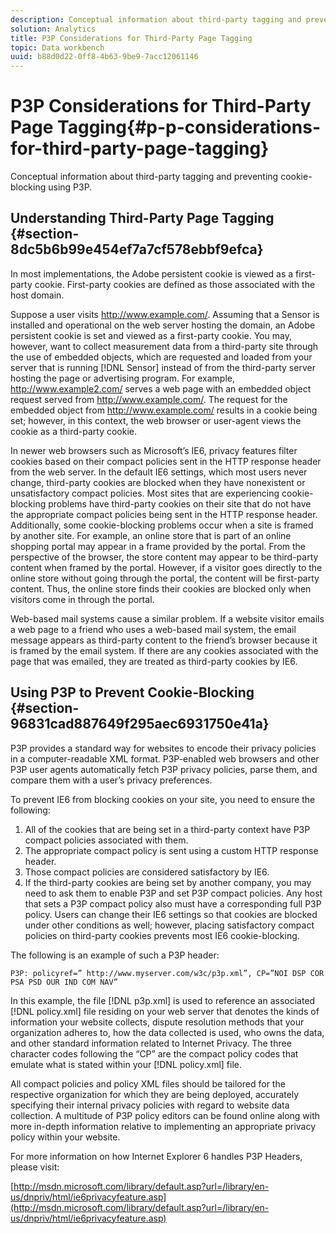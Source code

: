 ```yaml
---
description: Conceptual information about third-party tagging and preventing cookie-blocking using P3P.
solution: Analytics
title: P3P Considerations for Third-Party Page Tagging
topic: Data workbench
uuid: b88d0d22-0ff8-4b63-9be9-7acc12061146
---
```


# P3P Considerations for Third-Party Page Tagging{#p-p-considerations-for-third-party-page-tagging}

Conceptual information about third-party tagging and preventing cookie-blocking using P3P.

## Understanding Third-Party Page Tagging {#section-8dc5b6b99e454ef7a7cf578ebbf9efca}

In most implementations, the Adobe persistent cookie is viewed as a first-party cookie. First-party cookies are defined as those associated with the host domain.

Suppose a user visits http://www.example.com/. Assuming that a Sensor is installed and operational on the web server hosting the domain, an Adobe persistent cookie is set and viewed as a first-party cookie. You may, however, want to collect measurement data from a third-party site through the use of embedded objects, which are requested and loaded from your server that is running [!DNL Sensor] instead of from the third-party server hosting the page or advertising program. For example, http://www.example2.com/ serves a web page with an embedded object request served from http://www.example.com/. The request for the embedded object from http://www.example.com/ results in a cookie being set; however, in this context, the web browser or user-agent views the cookie as a third-party cookie.

In newer web browsers such as Microsoft’s IE6, privacy features filter cookies based on their compact policies sent in the HTTP response header from the web server. In the default IE6 settings, which most users never change, third-party cookies are blocked when they have nonexistent or unsatisfactory compact policies. Most sites that are experiencing cookie-blocking problems have third-party cookies on their site that do not have the appropriate compact policies being sent in the HTTP response header. Additionally, some cookie-blocking problems occur when a site is framed by another site. For example, an online store that is part of an online shopping portal may appear in a frame provided by the portal. From the perspective of the browser, the store content may appear to be third-party content when framed by the portal. However, if a visitor goes directly to the online store without going through the portal, the content will be first-party content. Thus, the online store finds their cookies are blocked only when visitors come in through the portal.

Web-based mail systems cause a similar problem. If a website visitor emails a web page to a friend who uses a web-based mail system, the email message appears as third-party content to the friend’s browser because it is framed by the email system. If there are any cookies associated with the page that was emailed, they are treated as third-party cookies by IE6.

## Using P3P to Prevent Cookie-Blocking {#section-96831cad887649f295aec6931750e41a}

P3P provides a standard way for websites to encode their privacy policies in a computer-readable XML format. P3P-enabled web browsers and other P3P user agents automatically fetch P3P privacy policies, parse them, and compare them with a user’s privacy preferences.

To prevent IE6 from blocking cookies on your site, you need to ensure the following:

1. All of the cookies that are being set in a third-party context have P3P compact policies associated with them. 
1. The appropriate compact policy is sent using a custom HTTP response header. 
1. Those compact policies are considered satisfactory by IE6. 
1. If the third-party cookies are being set by another company, you may need to ask them to enable P3P and set P3P compact policies. Any host that sets a P3P compact policy also must have a corresponding full P3P policy. Users can change their IE6 settings so that cookies are blocked under other conditions as well; however, placing satisfactory compact policies on third-party cookies prevents most IE6 cookie-blocking.

The following is an example of such a P3P header:

```
P3P: policyref=” http://www.myserver.com/w3c/p3p.xml”, CP=”NOI DSP COR PSA PSD OUR IND COM NAV”
```

In this example, the file [!DNL p3p.xml] is used to reference an associated [!DNL policy.xml] file residing on your web server that denotes the kinds of information your website collects, dispute resolution methods that your organization adheres to, how the data collected is used, who owns the data, and other standard information related to Internet Privacy. The three character codes following the “CP” are the compact policy codes that emulate what is stated within your [!DNL policy.xml] file.

All compact policies and policy XML files should be tailored for the respective organization for which they are being deployed, accurately specifying their internal privacy policies with regard to website data collection. A multitude of P3P policy editors can be found online along with more in-depth information relative to implementing an appropriate privacy policy within your website.

For more information on how Internet Explorer 6 handles P3P Headers, please visit:

[http://msdn.microsoft.com/library/default.asp?url=/library/en-us/dnpriv/html/ie6privacyfeature.asp](http://msdn.microsoft.com/library/default.asp?url=/library/en-us/dnpriv/html/ie6privacyfeature.asp) 
